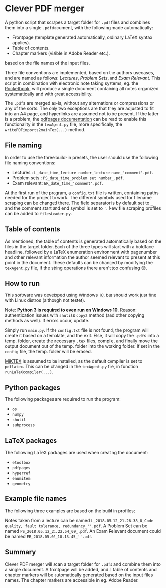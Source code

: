 # Clever PDF merger
A python script that scrapes a target folder for `.pdf` files and combines them into a single `.pdf`document, with the following made automatically:
- Frontpage (template generated automatically, ordinary LaTeX syntax applies).
- Table of contents.
- Chapter markers (visible in Adobe Reader etc.).

based on the file names of the input files.

Three file conventions are implemented, based on the authors usecases, and are named as follows: *Lectures*, *Problem Sets*, and *Exam Relevant*. This script in combination with electronic note taking systems, eg. the [Rocketbook](https://getrocketbook.co.uk), will produce a single document containing all notes organized systematically and with great accessibility.

The `.pdf`s are merged as-is, without any alternations or compressions or any of the sorts. The only two exceptions are that they are adjusted to fit into an A4 page, and hyperlinks are assumed not to be present. If the latter is a problem, the [pdfpages documentation](http://ctan.uib.no/macros/latex/contrib/pdfpages/pdfpages.pdf) can be read to enable this functionality in the `texAgent.py` file, more specifically, the `writePDFimports2mainTex(...)` method.

## File naming
In order to use the three build-in presets, the user should use the following file naming conventions:
- Lectures     : `L_date_time_lecture number_lecture name_'comment'.pdf`.
- Problem sets : `PS_date_time_problem set number_.pdf`.
- Exam relevant: `ER_date_time_'comment'.pdf`.

At the first run of the program, a `config.txt` file is written, containing paths needed for the project to work. The different symbols used for filename scraping can be changed there. The field separator is by default set to `_` and the comment start and end symbol is set to `'`.
New file scraping profiles can be added to `filesLoader.py`.

## Table of contents
As mentioned, the table of contents is generated automatically based on the files in the target folder. Each of the three types will start with a boldface headline, followed by a LaTeX enumeration environment with pagenumber and other relevant information the author seemed relevant to present at this point in the document. These defaults can be changed by modifying the `texAgent.py` file, if the string operations there aren't too confusing :pensive:.

## How to run
This software was developed using Windows 10, but should work just fine with Linux distros (although not testet).

Note: **Python 3 is required to even run on Windows 10**. Reason: authentication issues with `shutil`s `copy2` method (and other copying methods as well). If errors occur, update.

Simply run `main.py`. If the `config.txt` file is not found, the program will create it based on a template, and the exit. Else, it will copy the `.pdf`s into a temp. folder, create the necessary `.tex` files, compile, and finally move the output document out of the temp. folder into the working folder. If set in the `config` file, the temp. folder will be erased.

[MiKTEX](https://miktex.org/) is assumed to be installed, as the default compiler is set to `pdflatex`. This can be changed in the `texAgent.py` file, in function `runLaTeXcompiler(...)`.

## Python packages
The following packages are required to run the program:
- `os`
- `numpy`
- `shutil`
- `subprocess`

## LaTeX packages
The following LaTeX packages are used when creating the document:
- `etoolbox`
- `pdfpages`
- `hyperref`
- `enumitem`
- `geometry`

## Example file names
The following three examples are based on the build in profiles;

Notes taken from a lecture can be named `L_2018.05.12_21.26.38_8_Code quality, fault tolerance, redundancy_''.pdf`. A Problem Set can be named `PS_2018.05.12_21.22.54_09_.pdf`. An Exam Relevant document could be named `ER_2018.05.09_18.13.45_''.pdf`.

## Summary
Clever PDF merger will scan a target folder for `.pdf`s and combine them into a single document. A frontpage will be added, and a table of contents and chapter markers will be automatically generated based on the input files names. The chapter markers are accessible in eg. Adobe Reader. 
